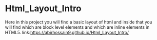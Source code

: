 # Html_Layout_Intro
Here in this project you will find a basic layout of html and inside that you will find which are block level elements and which are inline elements in HTML5.
link:https://abirhossain9.github.io/Html_Layout_Intro/
